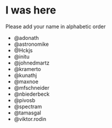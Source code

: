 # I was here

Please add your name in alphabetic order

* @adonath
* @astronomike
* @Hckjs
* @initu
* @johnedmartz
* @kramerto
* @kunathj
* @maxnoe
* @mfschneider
* @nbiederbeck
* @pivosb 
* @spectram
* @tamasgal
* @viktor.rodin
